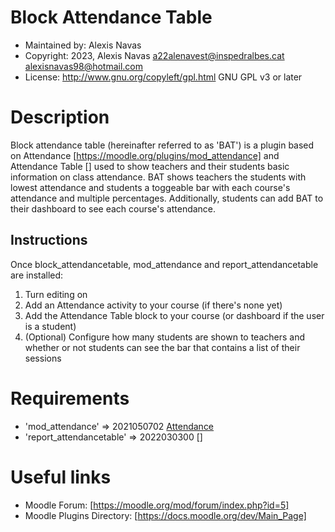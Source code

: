 Block Attendance Table
=======================
* Maintained by: Alexis Navas
* Copyright: 2023, Alexis Navas <a22alenavest@inspedralbes.cat> <alexisnavas98@hotmail.com>
* License: http://www.gnu.org/copyleft/gpl.html GNU GPL v3 or later


Description
===========
Block attendance table (hereinafter referred to as 'BAT') is a plugin based on Attendance [https://moodle.org/plugins/mod_attendance] and
Attendance Table [] used to show teachers and their students basic information on class attendance. BAT shows teachers the students with
lowest attendance and students a toggeable bar with each course's attendance and multiple percentages. Additionally, students can add BAT
to their dashboard to see each course's attendance.

Instructions
------------
Once block_attendancetable, mod_attendance and report_attendancetable are installed:

1. Turn editing on
2. Add an Attendance activity to your course (if there's none yet)
3. Add the Attendance Table block to your course (or dashboard if the user is a student)
4. (Optional) Configure how many students are shown to teachers and whether or not students can see the bar that contains a list of their sessions


Requirements
============
* 'mod_attendance'          =>  2021050702 [Attendance](https://moodle.org/plugins/mod_attendance)
* 'report_attendancetable'  =>  2022030300 []


Useful links
============
* Moodle Forum: [https://moodle.org/mod/forum/index.php?id=5]
* Moodle Plugins Directory:  [https://docs.moodle.org/dev/Main_Page]
